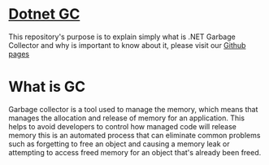 # [Dotnet GC](https://egonzalezt.github.io/Dotnet_GC/)

This repository's purpose is to explain simply what is .NET Garbage Collector and why is important to know about it, please visit our [Github pages](https://egonzalezt.github.io/Dotnet_GC/)

# What is GC

Garbage collector is a tool used to manage the memory, which means that manages the allocation and release of memory for an application. This helps to avoid developers to control how managed code will release memory this is an automated process that can eliminate common problems such as forgetting to free an object and causing a memory leak or attempting to access freed memory for an object that's already been freed.
